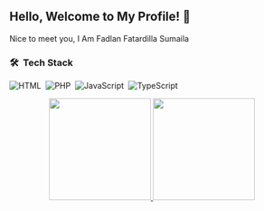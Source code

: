 ## Hello, Welcome to My Profile! 👋

Nice to meet you, I Am Fadlan Fatardilla Sumaila

### 🛠 &nbsp;Tech Stack

![HTML](https://img.shields.io/badge/HTML5-E34F26?style=flat-square&logo=HTML5&logoColor=white)&nbsp;
![PHP](https://img.shields.io/badge/PHP-05122A?style=flat&logo=php)&nbsp;
![JavaScript](https://img.shields.io/badge/-JavaScript-05122A?style=flat&logo=javascript)&nbsp;
![TypeScript](https://shields.io/badge/TypeScript-3178C6?logo=TypeScript&logoColor=FFF&style=flat-square)

<p align="center">
<a href="https://github.com/fadlanfatardilla">
  <img height="180em" src="https://github-readme-stats-eight-theta.vercel.app/api?username=fadlanfatardilla&show_icons=true&theme=algolia&include_all_commits=true&count_private=true"/>
  <img height="180em" src="https://github-readme-stats-eight-theta.vercel.app/api/top-langs/?username=fadlanfatardilla&layout=compact&langs_count=8&theme=algolia"/>
</a>
</p>
